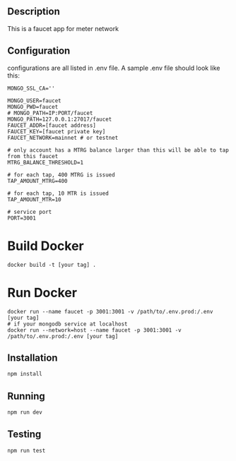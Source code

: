 ## Description

This is a faucet app for meter network

## Configuration

configurations are all listed in .env file. A sample .env file should look like this:

```
MONGO_SSL_CA=''

MONGO_USER=faucet
MONGO_PWD=faucet
# MONGO_PATH=IP:PORT/faucet
MONGO_PATH=127.0.0.1:27017/faucet
FAUCET_ADDR=[faucet address]
FAUCET_KEY=[faucet private key]
FAUCET_NETWORK=mainnet # or testnet

# only account has a MTRG balance larger than this will be able to tap from this faucet
MTRG_BALANCE_THRESHOLD=1

# for each tap, 400 MTRG is issued
TAP_AMOUNT_MTRG=400

# for each tap, 10 MTR is issued
TAP_AMOUNT_MTR=10

# service port
PORT=3001
```

# Build Docker

```
docker build -t [your tag] .
```

# Run Docker

```
docker run --name faucet -p 3001:3001 -v /path/to/.env.prod:/.env [your tag]
# if your mongodb service at localhost
docker run --network=host --name faucet -p 3001:3001 -v /path/to/.env.prod:/.env [your tag]
```

## Installation

```bash
npm install
```

## Running

```bash
npm run dev
```

## Testing

```bash
npm run test
```

